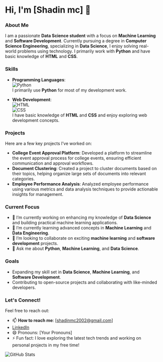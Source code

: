 # Hi, I'm [Shadin mc] 👋

### About Me
I am a passionate **Data Science student** with a focus on **Machine Learning** and **Software Development**. Currently pursuing a degree in **Computer Science Engineering**, specializing in **Data Science**, I enjoy solving real-world problems using technology. I primarily work with **Python** and have basic knowledge of **HTML** and **CSS**.

### Skills
- **Programming Languages**:  
  ![Python](https://img.shields.io/badge/Python-3776AB?style=for-the-badge&logo=python&logoColor=white)  
  I primarily use **Python** for most of my development work.

- **Web Development**:  
  ![HTML](https://img.shields.io/badge/HTML-E34F26?style=for-the-badge&logo=html5&logoColor=white)  
  ![CSS](https://img.shields.io/badge/CSS-1572B6?style=for-the-badge&logo=css3&logoColor=white)  
  I have basic knowledge of **HTML** and **CSS** and enjoy exploring web development concepts.

### Projects
Here are a few key projects I’ve worked on:
- **College Event Approval Platform**: Developed a platform to streamline the event approval process for college events, ensuring efficient communication and approval workflows.
- **Document Clustering**: Created a project to cluster documents based on their topics, helping organize large sets of documents into relevant categories.
- **Employee Performance Analysis**: Analyzed employee performance using various metrics and data analysis techniques to provide actionable insights for management.

### Current Focus
- 🔭 I’m currently working on enhancing my knowledge of **Data Science** and building practical machine learning applications.
- 🌱 I’m currently learning advanced concepts in **Machine Learning** and **Data Engineering**.
- 👯 I’m looking to collaborate on exciting **machine learning** and **software development** projects.
- 💬 Ask me about **Python**, **Machine Learning**, and **Data Science**.

### Goals
- Expanding my skill set in **Data Science**, **Machine Learning**, and **Software Development**.
- Contributing to open-source projects and collaborating with like-minded developers.

### Let's Connect!
Feel free to reach out:
- 📫 **How to reach me**: [shadinmc2002@gmail.com]
- [LinkedIn](https://linkedin.com/in/Shadin_mc)
- 😄 Pronouns: [Your Pronouns]
- ⚡ Fun fact: I love exploring the latest tech trends and working on personal projects in my free time!
  
![GitHub Stats](https://github-readme-stats.vercel.app/api?username=shadinmc&show_icons=true)
